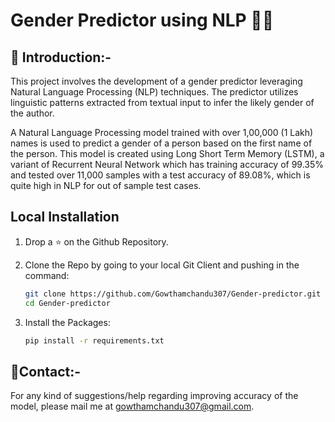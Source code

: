 # Gender Predictor using NLP 👨👩

## 📌 Introduction:-

This project involves the development of a gender predictor leveraging Natural Language Processing (NLP) techniques. The predictor utilizes linguistic patterns extracted from textual input to infer the likely gender of the author.

A Natural Language Processing model trained with over 1,00,000 (1 Lakh) names is used to predict a gender of a person based on the first name of the person. This model is created using Long Short Term Memory (LSTM), a variant of Recurrent Neural Network which has training accuracy of 99.35% and tested over 11,000 samples with a test accuracy of 89.08%, which is quite high in NLP for out of sample test cases.

## Local Installation

1. Drop a ⭐ on the Github Repository.
2. Clone the Repo by going to your local Git Client and pushing in the command:

    ```bash
    git clone https://github.com/Gowthamchandu307/Gender-predictor.git
    cd Gender-predictor
    ```

3. Install the Packages:

    ```bash
    pip install -r requirements.txt
    ```

## 📧Contact:-

For any kind of suggestions/help regarding improving accuracy of the model, please mail me at gowthamchandu307@gmail.com.
